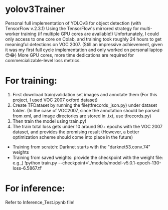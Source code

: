 # yolov3Trainer


Personal full implementation of YOLOv3 for object detection (with TensorFlow v.2.3.1)
Using the TensorFlow's mirrored strategy for multi-worker training (if multiple GPU cores are available!)
Unfortunately, I could only access to one core on Colab, and training took roughly 24 hours to get meaningful detections on VOC 2007.
(Still an impressive achievement, given it was my first full cycle implementation and only worked on personal laptop 😊😂)
More GPU cores, more time dedications are required for commercializable-level loss metrics.

# For training:
1. First download train/validation set images and annotate them
(For this project, I used VOC 2007 oxford dataset)
2. Create TFDataset by running the file(tfrecords_json.py) under dataset folder.
(In the case of VOC2007, since the annotation should be parsed from xml, and image directories are stored in .txt, use tfrecords.py)
3. Then train the model using train.py!
4. The train total loss gets under 10 around 90+ epochs with the VOC 2007 dataset, and provides the promising result (However, a better optimization scheme should come into place in the future)
- Training from scratch: Darknet starts with the "darknet53.conv.74" weights
- Training from saved weights: provide the checkpoint with the weight file:
e.g.,) !python train.py --checkpoint='./models/model-v5.0.1-epoch-130-loss-6.5867.tf'


# For inference:
Refer to Inference_Test.ipynb file!
